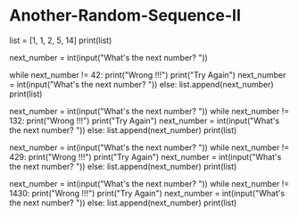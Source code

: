 # Another-Random-Sequence-II
list = [1, 1, 2, 5, 14]
print(list)

next_number = int(input("What's the next number? "))

while next_number != 42:
    print("Wrong !!!")
    print("Try Again")
    next_number = int(input("What's the next number? "))
else:
    list.append(next_number)
    print(list)

next_number = int(input("What's the next number? "))
while next_number != 132:
    print("Wrong !!!")
    print("Try Again")
    next_number = int(input("What's the next number? "))
else:
    list.append(next_number)
    print(list)

next_number = int(input("What's the next number? "))
while next_number != 429:
    print("Wrong !!!")
    print("Try Again")
    next_number = int(input("What's the next number? "))
else:
    list.append(next_number)
    print(list)

next_number = int(input("What's the next number? "))
while next_number != 1430:
    print("Wrong !!!")
    print("Try Again")
    next_number = int(input("What's the next number? "))
else:
    list.append(next_number)
    print(list)
